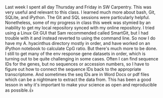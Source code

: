 Last week I spent all day Thursday and Friday in SW Carpentry. This was very useful and relevant to this class. I learned much more about bash, Git, SQLite, and iPython. The Git and SQL sessions were particularly helpful. Nonetheless, some of my progress in class this week was stymied by an inability to get my local repository synced with my online repository. I tried using a Linux Git GUI that Sam recommended called SmartGit, but I had trouble with it and instead reverted to using the command line. So now I do have my A. hyacinthus directory mostly in order, and have worked on an iPython notebook to calculate CpG ratio. But there's much more to be done. I still to get many of the env response gene datasets in order, which is turning out to be quite challenging in some cases. Often I can find sequence IDs for the genes, but no sequences or accession numbers, so I have to figure out how to connect the sequence IDs back to the appropriate transcriptome. And sometimes the seq IDs are in Word Docs or pdf files which can be a nightmare to extract the data from. This has been a good lesson in why it's important to make your science as open and reproducible as possible.:+1:
